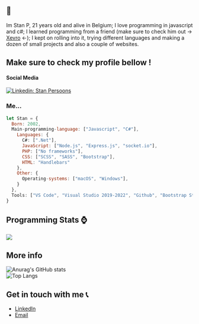 <h2>👋</h2>
<p></span>Im Stan P, 21 years old and alive in Belgium; I love programming in javascript and c#; I learned programming from a friend (make sure to check him out -> <a href="https://github.com/Xevro" target="_blank">Xevro</a> <-); I kept on rolling into it, trying different languages and making a dozen of small projects and also a couple of websites.

<h2>Make sure to check my profile bellow !</h2>

<h4>Social Media</h4>

[![Linkedin: Stan Persoons](https://img.shields.io/badge/-Stan%20Persoons-blue?style=flat-square&logo=Linkedin&logoColor=white&link=https://www.linkedin.com/in/stan-persoons-a8006914a/)](https://www.linkedin.com/in/stan-persoons-a8006914a/)

<h3>Me...</h3>

```javascript
let Stan = {
  Born: 2002,
  Main-programming-language: ["Javascript", "C#"],
    Languages: {
      C#: [".Net"],
      JavaScript: ["Node.js", "Express.js", "socket.io"],
      PHP: ["No frameworks"],
      CSS: ["SCSS", "SASS", "Bootstrap"],
      HTML: "Handlebars"
    },
    Other: {
      Operating-systems: ["macOS", "Windows"],
    }
  },
  Tools: ["VS Code", "Visual Studio 2019-2022", "Github", "Bootstrap Studio"],
}
```

## Programming Stats ⌚
<a href="https://github.com/anuraghazra/github-readme-stats">
  <img align="center" src="https://github-readme-stats.vercel.app/api/wakatime?username=@sten435&compact=True"/>
</a>


<h2>More info</h2>

![Anurag's GitHub stats](https://github-readme-stats.vercel.app/api?username=sten435&show_icons=true)
<br>
![Top Langs](https://github-readme-stats.vercel.app/api/top-langs/?username=sten435&layout=compact)


## Get in touch with me 📞

- [LinkedIn](<https://www.linkedin.com/in/stan-persoons-a8006914a/>)
- [Email](<mailto:stan.persoons2@gmail.com>)

